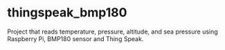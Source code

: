 # thingspeak_bmp180
Project that reads temperature, pressure, altitude, and sea pressure using Raspberry Pi, BMP180 sensor and Thing Speak.
